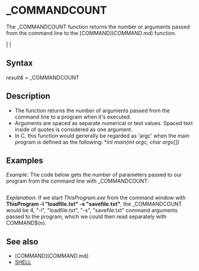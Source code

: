 # _COMMANDCOUNT

The _COMMANDCOUNT function returns the number or arguments passed from the command line to the [COMMAND$](COMMAND$.md) function.

  

|  |

## Syntax

*result&* = _COMMANDCOUNT
  

## Description

* The function returns the number of arguments passed from the command line to a program when it's executed.
* Arguments are spaced as separate numerical or text values. Spaced text inside of quotes is considered as one argument.
* In C, this function would generally be regarded as 'argc' when the main program is defined as the following: **int main(int argc, char *argv[])**

  

## Examples

*Example:* The code below gets the number of parameters passed to our program from the command line with _COMMANDCOUNT:

``` limit = _COMMANDCOUNT [FOR](FOR.md) i = 1 [TO](TO.md) limit     [PRINT](PRINT.md) [COMMAND$](COMMAND$.md)(i) [NEXT](NEXT.md)  
```

*Explanation:* If we start *ThisProgram.exe* from the command window with **ThisProgram -l "loadfile.txt" -s "savefile.txt"**, the _COMMANDCOUNT would be 4, "-l", "loadfile.txt", "-s", "savefile.txt" command arguments passed to the program, which we could then read separately with COMMAND$(n).
  

## See also

* [COMMAND$](COMMAND$.md)
* [SHELL](SHELL.md)

  
